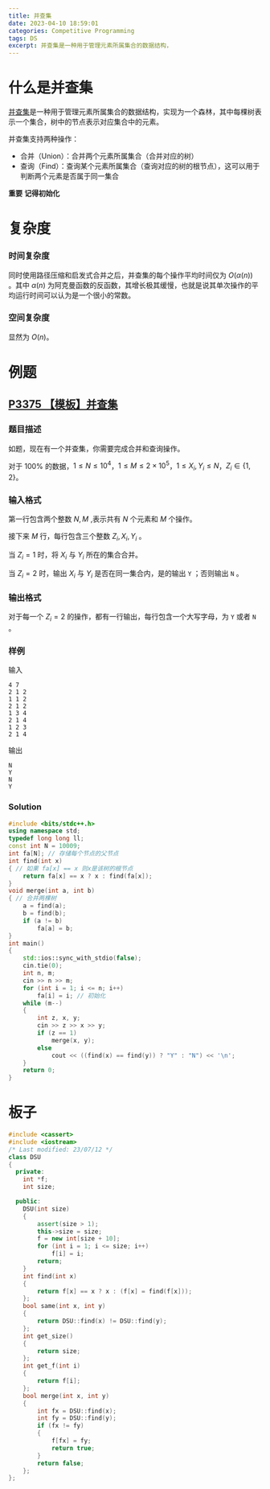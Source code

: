 ```yaml
---
title: 并查集
date: 2023-04-10 18:59:01
categories: Competitive Programming
tags: DS
excerpt: 并查集是一种用于管理元素所属集合的数据结构，
---
```

# 什么是并查集
[并查集](https://oi-wiki.org//ds/dsu/)是一种用于管理元素所属集合的数据结构，实现为一个森林，其中每棵树表示一个集合，树中的节点表示对应集合中的元素。

并查集支持两种操作：

- 合并（Union）：合并两个元素所属集合（合并对应的树）
- 查询（Find）：查询某个元素所属集合（查询对应的树的根节点），这可以用于判断两个元素是否属于同一集合

**重要** **记得初始化**

# 复杂度

### 时间复杂度

同时使用路径压缩和启发式合并之后，并查集的每个操作平均时间仅为 $O(\alpha(n))$ 。其中 $\alpha(n)$ 为阿克曼函数的反函数，其增长极其缓慢，也就是说其单次操作的平均运行时间可以认为是一个很小的常数。

### 空间复杂度

显然为 $O(n)$。

# 例题

## [P3375 【模板】并查集](https://www.luogu.com.cn/problem/P3367)

### 题目描述

如题，现在有一个并查集，你需要完成合并和查询操作。

对于 $100\%$ 的数据，$1\le N \le 10^4$，$1\le M \le 2\times 10^5$，$1 \le X_i, Y_i \le N$，$Z_i \in \{ 1, 2 \}$。 

### 输入格式

第一行包含两个整数 $N,M$ ,表示共有 $N$ 个元素和 $M$ 个操作。

接下来 $M$ 行，每行包含三个整数 $Z_i,X_i,Y_i$ 。

当 $Z_i=1$ 时，将 $X_i$ 与 $Y_i$ 所在的集合合并。

当 $Z_i=2$ 时，输出 $X_i$ 与 $Y_i$ 是否在同一集合内，是的输出 
 `Y` ；否则输出 `N` 。

### 输出格式

对于每一个 $Z_i=2$ 的操作，都有一行输出，每行包含一个大写字母，为 `Y` 或者 `N` 。

### 样例

输入

```
4 7
2 1 2
1 1 2
2 1 2
1 3 4
2 1 4
1 2 3
2 1 4
```

输出

```
N
Y
N
Y
```



### Solution

```cpp
#include <bits/stdc++.h>
using namespace std;
typedef long long ll;
const int N = 10009;
int fa[N]; // 存储每个节点的父节点
int find(int x)
{ // 如果 fa[x] == x 则x是该树的根节点
    return fa[x] == x ? x : find(fa[x]);
}
void merge(int a, int b)
{ // 合并两棵树
    a = find(a);
    b = find(b);
    if (a != b)
        fa[a] = b;
}
int main()
{
    std::ios::sync_with_stdio(false);
    cin.tie(0);
    int n, m;
    cin >> n >> m;
    for (int i = 1; i <= n; i++)
        fa[i] = i; // 初始化
    while (m--)
    {
        int z, x, y;
        cin >> z >> x >> y;
        if (z == 1)
            merge(x, y);
        else
            cout << ((find(x) == find(y)) ? "Y" : "N") << '\n';
    }
    return 0;
}
```

# 板子
```c++
#include <cassert>
#include <iostream>
/* Last modified: 23/07/12 */
class DSU
{
  private:
    int *f;
    int size;

  public:
    DSU(int size)
    {
        assert(size > 1);
        this->size = size;
        f = new int[size + 10];
        for (int i = 1; i <= size; i++)
            f[i] = i;
        return;
    }
    int find(int x)
    {
        return f[x] == x ? x : (f[x] = find(f[x]));
    };
    bool same(int x, int y)
    {
        return DSU::find(x) != DSU::find(y);
    };
    int get_size()
    {
        return size;
    };
    int get_f(int i)
    {
        return f[i];
    };
    bool merge(int x, int y)
    {
        int fx = DSU::find(x);
        int fy = DSU::find(y);
        if (fx != fy)
        {
            f[fx] = fy;
            return true;
        }
        return false;
    };
};
```